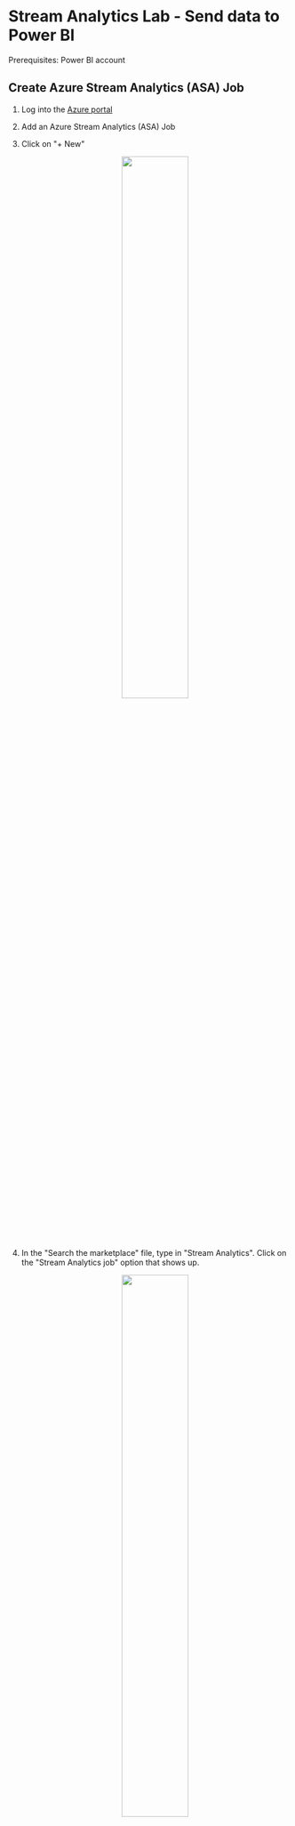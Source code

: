 # Stream Analytics Lab - Send data to Power BI

Prerequisites: Power BI account

## Create Azure Stream Analytics (ASA) Job

1. Log into the [Azure portal](https://ms.portal.azure.com)
1. Add an Azure Stream Analytics (ASA) Job
  1. Click on "+ New"
  
     <p align="center">
         <img src="/images/AzureNewButton.jpg" width="50%" height="50%"/> 
      </p>    
  
  1. In the "Search the marketplace" file, type in "Stream Analytics". Click on the "Stream Analytics job" option that shows up. 
  
     <p align="center">
         <img src="/images/newASA.jpg" width="50%" height="50%" /> 
     </p>    
  
    1. Click on the "Stream Analytics job" that shows up in the results. Click "Create".
  
       <p align="center">
          <img src="/images/newASA1.jpg" width="50%" height="50%" /> 
       </p>    
      
    1. Enter a name for your job.  eg. "HandsOnLab-PowerBI" 
    1. Choose your subscription.
    1. Choose a Resource Group. Use the existing Resource Group that was created previously. This will make it easier to delete all the resources when you are done with the lab. 
  1. Choose a Location.  eg. West US
  1. Click "Create". Feel free to click the "Pin to dashboard" check box. This will add the newly created ASA service to the main Azure portal dashboard. 
      
      <p align="center">
         <img src="/images/newASA3.jpg" width="50%" height="50%" /> 
      </p>   
  
  1. Wait for the job to be created. You will see a notification banner that will pop up in the top right corner of the Azure portal to indicate the status of the job. This banner will disappear automatically. If you wish to see all the past notifications, click the bell icon. 
      
      <p align="center">
         <img src="/images/AzureNotification.jpg" width="50%" height="50%" /> 
      </p>   
  
1. Next, you will add an Input for the Stream Analytics job. 
  1. If you pinned the ASA service to the dashboard, you will see the ASA tile on the main Azure portal page. Click it. 
      
      <p align="center">
         <img src="/images/clickASA1.jpg" width="50%" height="50%" /> 
      </p>   
       
     If not, click "Resource Groups" -> Your *resource group name* -> Your *ASA name*
      
      <p align="center">
         <img src="/images/clickASA2.jpg" /> 
      </p>   
       
  1. Under the "Job Topology" category, click on "Inputs".
  1. Click "+ Add".
      
      <p align="center">
         <img src="/images/addInput1.jpg" width="50%" height="50%" /> 
      </p>   
    
  1. In the "New Input" blade that appears, fill in the fields:
    1. Alias: Free form text name for the input.  eg. "IoTHub"
    1. Source Type: Data Stream
    1. Source: IoT Hub
    1. Subscription: Use IoT Hub from current subscription
    1. IoT Hub: Choose the IoT Hub you have been using for the lab
    1. Endpoint: Messaging
    1. Shared Access Policy Name: iothubowner
    1. Consumer Group: asa (we created this earlier)
    1. Event Serialization Format: JSON
    1. Encoding: UTF-8
    1. Click "Create" and wait for the input to be created. 
              
      <p align="center">
         <img src="/images/ASANewInput.jpg" width="50%" height="50%" /> 
      </p>   
  
1. Next, add an Output for the Stream Analytics job.
  1. Under the "Job Topology" category, click on "Outputs". 
        
      <p align="center">
         <img src="/images/addOutput.jpg" width="50%" height="50%" /> 
      </p>   
  
  1. Click "+ Add" in the blade to the right
  1. Enter the properties
    1. Output alias: Free form text for the input. eg. "PowerBI"
    1. Sink: Power BI
    1. Click "Authorize". 
    
      <p align="center">
         <img src="/images/powerBIOutput.jpg" width="50%" height="50%" /> 
      </p>      
    
    1. A new window will open requiring credentials to authorize the connection to PowerBI.
   
      <p align="center">
         <img src="/images/authorizePBI.jpg" width="50%" height="50%" /> 
      </p>      
       
    1. Enter a Dataset name.  A dataset is a collection of data tables.  eg. Raspberry Pi Dataset
    1. Enter a Table Name. eg. Raspberry Pi Data Table
    1. Click "Create"
   
      <p align="center">
         <img src="/images/powerBIOutput2.jpg" width="50%" height="50%" /> 
      </p>      
       
    1. Wait for the input and output to be created.  Check the Notifications in the portal for a successful connection test. 
1. Create an ASA Query.
  1. Under the "Job Topology" category, click on "Query". The inline query editing tool will already have some stub code inserted. You will make some modifications to the query. 
  1. Enter the following query: 
  
    SELECT <br>
      * <br>
    INTO  <br>
      [PowerBI] <br>
    FROM <br>
      ["IoTHub"] <br>
      
   1. Click "Save". 
   1. Click "Test" 
   
      <p align="center">
         <img src="/images/ASAQuery.jpg" width="50%" height="50%" /> 
      </p>      
       
1. Start the ASA Job
  1. Click on "Overview" 
  1. Click "Start"
   
      <p align="center">
         <img src="/images/startASA.jpg" width="50%" height="50%" /> 
      </p>  
      
  1. For the "Job output start time", click "Now"
  1. Click "Start"
   
      <p align="center">
         <img src="/images/startASA2.jpg" width="50%" height="50%" /> 
      </p>  
          
## View Data in Power BI
1. Open Power BI in a web browser - https://powerbi.microsoft.com
1. Sign in
1. <TODO - Finish this off>


[Back to Main HOL Instructions](/README.md)
